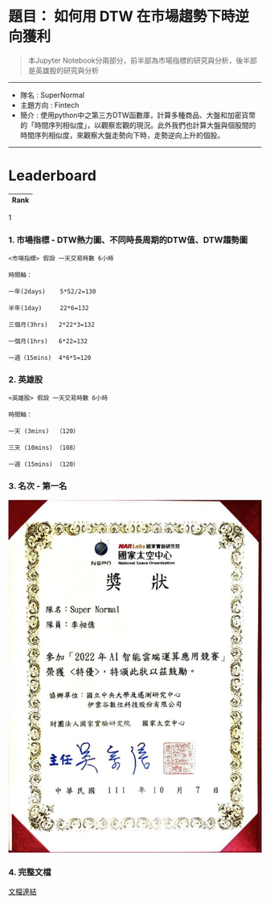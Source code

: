 # 題目： 如何用 DTW 在市場趨勢下時逆向獲利

> 本Jupyter Notebook分兩部分，前半部為市場指標的研究與分析，後半部是英雄股的研究與分析

---
- 隊名 : SuperNormal
- 主題方向 : Fintech
- 簡介 : 使用python中之第三方DTW函數庫，計算多種商品、大盤和加密貨幣的「時間序列相似度」，以觀察宏觀的現況。此外我們也計算大盤與個股間的時間序列相似度，來觀察大盤走勢向下時，走勢逆向上升的個股。
---
# Leaderboard
|Rank|
|-|
1

### 1. 市場指標 - DTW熱力圖、不同時長周期的DTW值、DTW趨勢圖
```
<市場指標> 假設 一天交易時數 6小時

時間軸：

一年(2days)    5*52/2=130 

半年(1day)     22*6=132

三個月(3hrs)   2*22*3=132

一個月(1hrs)   6*22=132

一週（15mins)  4*6*5=120
```
### 2. 英雄股
```
<英雄股> 假設 一天交易時數 6小時

時間軸：

一天 (3mins)  （120） 

三天 (10mins) （108）

一週 (15mins) （120）
```

### 3. 名次 - 第一名
![第一](https://raw.githubusercontent.com/JulianLee310514065/Complete-Project/main/fintech_NSPO/photo1665678525.jpeg)


### 4. 完整文檔
[文檔連結](http://18.178.46.40/info/detail.php?pid=11)

